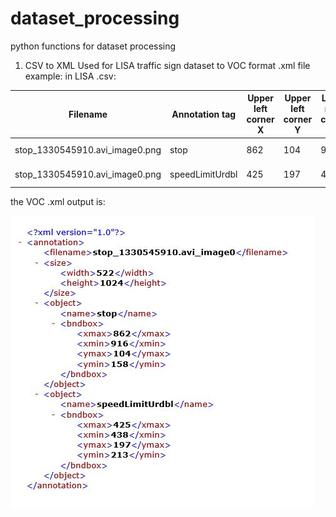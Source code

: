 # dataset_processing
python functions for dataset processing

1. CSV to XML
Used for LISA traffic sign dataset to VOC format .xml file
example:
in LISA .csv:

Filename | Annotation tag | Upper left corner X | Upper left corner Y | Lower right corner X | Lower right corner Y | Occluded | On another road | Origin file | Origin frame number | Origin track | Origin track frame number
--- | --- | --- | --- | --- | --- | --- | --- | --- | --- | --- | ---
stop_1330545910.avi_image0.png | stop | 862 | 104 | 916 | 158 | 0 | 0 | aiua120214-0/DataLog02142012_external_camera.avi | 2667 | stop_1330545910.avi | 2
stop_1330545910.avi_image0.png | speedLimitUrdbl | 425 | 197 | 438 | 213 | 0 | 0 | aiua120214-0/DataLog02142012_external_camera.avi | 2667 | stop_1330545910.avi | 2

the VOC .xml output is:

![image](./images/xml_example.jpg)


